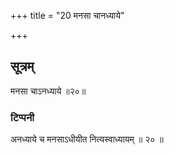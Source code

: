 +++
title = "20 मनसा चानध्याये"

+++
## सूत्रम्
मनसा चाऽनध्याये ॥२०॥  
### टिप्पनी
अनध्याये च मनसाऽधीयीत नित्यस्वाध्यायम् ॥ २० ॥  
